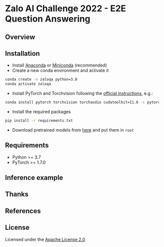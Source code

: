 # Zalo AI Challenge 2022 - E2E Question Answering

## Overview

## Installation

- Install [Anaconda](https://www.anaconda.com/products/individual) or [Miniconda](https://docs.conda.io/en/latest/miniconda.html) (recommended)
- Create a new conda environment and activate it

```bash
conda create -n zaloqa python=3.8
conda activate zaloqa
```

- Install PyTorch and Torchvision following the [official instructions](https://pytorch.org/get-started/locally/), e.g.:

```bash
conda install pytorch torchvision torchaudio cudatoolkit=11.6 -c pytorch -c nvidia
```

- Install the required packages

```bash
pip install -r requirements.txt
```

- Download pretrained models from [here](https://drive.google.com/file/d/1oEb1CNdXyLjyM8jo_30ata3RyFk8zEUJ/view?usp=share_link) and put them in `root`

## Requirements

- Python >= 3.7
- PyTorch >= 1.7.0

## Inference example

## Thanks

## References

## License

Licensed under the [Apache License 2.0](LICENSE)
